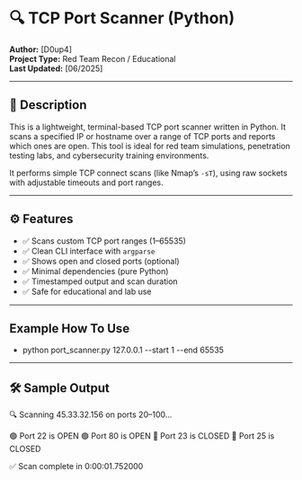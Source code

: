 # 🔍 TCP Port Scanner (Python)

**Author:** [D0up4]  
**Project Type:** Red Team Recon / Educational  
**Last Updated:** [06/2025]

---

## 📘 Description

This is a lightweight, terminal-based TCP port scanner written in Python. It scans a specified IP or hostname over a range of TCP ports and reports which ones are open. This tool is ideal for red team simulations, penetration testing labs, and cybersecurity training environments.

It performs simple TCP connect scans (like Nmap’s `-sT`), using raw sockets with adjustable timeouts and port ranges.

---

## ⚙️ Features

- ✅ Scans custom TCP port ranges (1–65535)
- ✅ Clean CLI interface with `argparse`
- ✅ Shows open and closed ports (optional)
- ✅ Minimal dependencies (pure Python)
- ✅ Timestamped output and scan duration
- ✅ Safe for educational and lab use

---

## Example How To Use

- python port_scanner.py 127.0.0.1 --start 1 --end 65535

---

## 🛠️ Sample Output

🔍 Scanning 45.33.32.156 on ports 20–100...

🟢 Port 22 is OPEN
🟢 Port 80 is OPEN
🔴 Port 23 is CLOSED
🔴 Port 25 is CLOSED

✅ Scan complete in 0:00:01.752000
